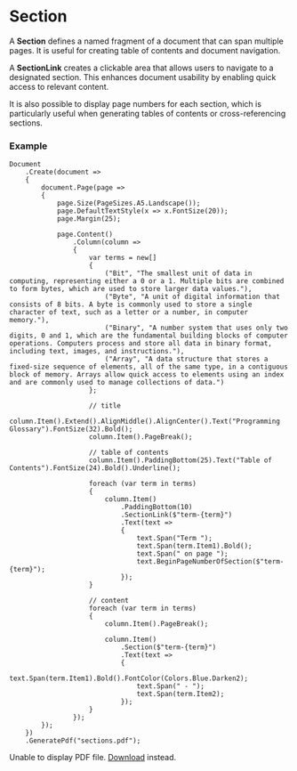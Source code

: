 # Section

A **Section** defines a named fragment of a document that can span multiple pages. 
It is useful for creating table of contents and document navigation.

A **SectionLink** creates a clickable area that allows users to navigate to a designated section. 
This enhances document usability by enabling quick access to relevant content.

It is also possible to display page numbers for each section, which is particularly useful when generating tables of contents or cross-referencing sections.


### Example

```c#{32,38,48}
Document
    .Create(document =>
    {
        document.Page(page =>
        {
            page.Size(PageSizes.A5.Landscape());
            page.DefaultTextStyle(x => x.FontSize(20));
            page.Margin(25);

            page.Content()
                .Column(column =>
                {
                    var terms = new[]
                    {
                        ("Bit", "The smallest unit of data in computing, representing either a 0 or a 1. Multiple bits are combined to form bytes, which are used to store larger data values."),
                        ("Byte", "A unit of digital information that consists of 8 bits. A byte is commonly used to store a single character of text, such as a letter or a number, in computer memory."),
                        ("Binary", "A number system that uses only two digits, 0 and 1, which are the fundamental building blocks of computer operations. Computers process and store all data in binary format, including text, images, and instructions."),
                        ("Array", "A data structure that stores a fixed-size sequence of elements, all of the same type, in a contiguous block of memory. Arrays allow quick access to elements using an index and are commonly used to manage collections of data.")
                    };

                    // title
                    column.Item().Extend().AlignMiddle().AlignCenter().Text("Programming Glossary").FontSize(32).Bold();
                    column.Item().PageBreak();
                    
                    // table of contents
                    column.Item().PaddingBottom(25).Text("Table of Contents").FontSize(24).Bold().Underline();
                    
                    foreach (var term in terms)
                    {
                        column.Item()
                            .PaddingBottom(10)
                            .SectionLink($"term-{term}")
                            .Text(text =>
                            {
                                text.Span("Term ");
                                text.Span(term.Item1).Bold();
                                text.Span(" on page ");
                                text.BeginPageNumberOfSection($"term-{term}");
                            });
                    }
                    
                    // content
                    foreach (var term in terms)
                    {
                        column.Item().PageBreak();
                        
                        column.Item()
                            .Section($"term-{term}")
                            .Text(text =>
                            {
                                text.Span(term.Item1).Bold().FontColor(Colors.Blue.Darken2);
                                text.Span(" - ");
                                text.Span(term.Item2);
                            });
                    }
                });
        });
    })
    .GeneratePdf("sections.pdf");
```

<object data="/api-reference/sections.pdf" type="application/pdf" class="pdf-viewer">
  <p>Unable to display PDF file. <a href="/api-reference/sections.pdf">Download</a> instead.</p>
</object>
